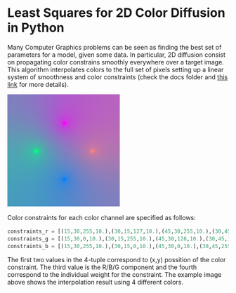 # Least Squares for 2D Color Diffusion in Python

Many Computer Graphics problems can be seen as finding the best set of parameters for a model, given some data. In particular, 2D diffusion consist on propagating color constrains smoothly everywhere over a target image. This algorithm interpolates colors to the full set of pixels setting up a linear system of smoothness and color constraints (check the docs folder and [this link](https://en.wikipedia.org/wiki/Linear_least_squares#Derivation_of_the_normal_equations) for more details).

![Diffusion result usign 4 input colors.](https://github.com/emmanueliarussi/diffusion_2D_least_squares/blob/master/interpolation_sample.png)

Color constraints for each color channel are specified as follows: 
```python
constraints_r = [(15,30,255,10.),(30,15,127,10.),(45,30,255,10.),(30,45,128,10.)]
constraints_g = [(15,30,0,10.),(30,15,255,10.),(45,30,128,10.),(30,45,128,10.)]
constraints_b = [(15,30,255,10.),(30,15,0,10.),(45,30,0,10.),(30,45,255,10.)]
```
The first two values in the 4-tuple correspond to (x,y) possition of the color constraint. The third value is the R/B/G component and the fourth correspond to the individual weight for the constraint. The example image above shows the interpolation result using 4 different colors. 
